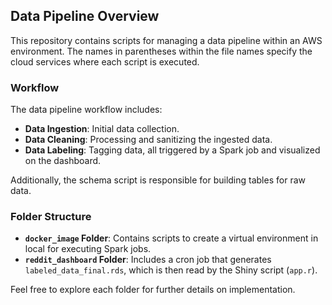 ## Data Pipeline Overview

This repository contains scripts for managing a data pipeline within an AWS environment. The names in parentheses within the file names specify the cloud services where each script is executed.

### Workflow
The data pipeline workflow includes:
- **Data Ingestion**: Initial data collection.
- **Data Cleaning**: Processing and sanitizing the ingested data.
- **Data Labeling**: Tagging data, all triggered by a Spark job and visualized on the dashboard.

Additionally, the schema script is responsible for building tables for raw data.

### Folder Structure
- **`docker_image` Folder**: Contains scripts to create a virtual environment in local for executing Spark jobs.
- **`reddit_dashboard` Folder**: Includes a cron job that generates `labeled_data_final.rds`, which is then read by the Shiny script (`app.r`).

Feel free to explore each folder for further details on implementation.
